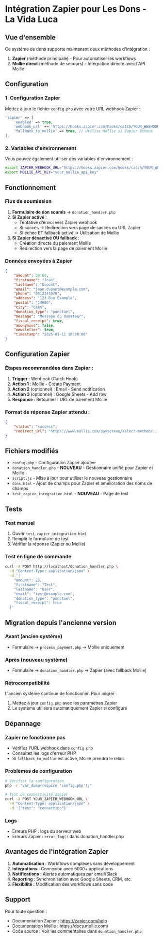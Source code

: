 # Intégration Zapier pour Les Dons - La Vida Luca

## Vue d'ensemble

Ce système de dons supporte maintenant deux méthodes d'intégration :
1. **Zapier** (méthode principale) - Pour automatiser les workflows
2. **Mollie direct** (méthode de secours) - Intégration directe avec l'API Mollie

## Configuration

### 1. Configuration Zapier

Mettez à jour le fichier `config.php` avec votre URL webhook Zapier :

```php
'zapier' => [
    'enabled' => true,
    'webhook_url' => 'https://hooks.zapier.com/hooks/catch/YOUR_WEBHOOK_URL/',
    'fallback_to_mollie' => true, // Utilise Mollie si Zapier échoue
],
```

### 2. Variables d'environnement

Vous pouvez également utiliser des variables d'environnement :

```bash
export ZAPIER_WEBHOOK_URL="https://hooks.zapier.com/hooks/catch/YOUR_WEBHOOK_URL/"
export MOLLIE_API_KEY="your_mollie_api_key"
```

## Fonctionnement

### Flux de soumission

1. **Formulaire de don soumis** → `donation_handler.php`
2. **Si Zapier activé** :
   - Tentative d'envoi vers Zapier webhook
   - Si succès → Redirection vers page de succès ou URL Zapier
   - Si échec ET fallback activé → Utilisation de Mollie
3. **Si Zapier désactivé OU fallback** :
   - Création directe du paiement Mollie
   - Redirection vers la page de paiement Mollie

### Données envoyées à Zapier

```json
{
    "amount": 50.00,
    "firstname": "Jean",
    "lastname": "Dupont",
    "email": "jean.dupont@example.com",
    "phone": "0612345678",
    "address": "123 Rue Example",
    "postal": "14000",
    "city": "Caen",
    "donation_type": "ponctuel",
    "message": "Message du donateur",
    "fiscal_receipt": true,
    "anonymous": false,
    "newsletter": true,
    "timestamp": "2025-01-11 10:30:00"
}
```

## Configuration Zapier

### Étapes recommandées dans Zapier :

1. **Trigger** : Webhook (Catch Hook)
2. **Action 1** : Mollie - Create Payment
3. **Action 2** (optionnel) : Email - Send notification
4. **Action 3** (optionnel) : Google Sheets - Add row
5. **Response** : Retourner l'URL de paiement Mollie

### Format de réponse Zapier attendu :

```json
{
    "status": "success",
    "redirect_url": "https://www.mollie.com/payscreen/select-method/..."
}
```

## Fichiers modifiés

- `config.php` - Configuration Zapier ajoutée
- `donation_handler.php` - **NOUVEAU** - Gestionnaire unifié pour Zapier et Mollie
- `script.js` - Mise à jour pour utiliser le nouveau gestionnaire
- `dons.html` - Ajout de champs pour Zapier et amélioration des noms de champs
- `test_zapier_integration.html` - **NOUVEAU** - Page de test

## Tests

### Test manuel
1. Ouvrir `test_zapier_integration.html`
2. Remplir le formulaire de test
3. Vérifier la réponse (Zapier ou Mollie)

### Test en ligne de commande
```bash
curl -X POST http://localhost/donation_handler.php \
  -H "Content-Type: application/json" \
  -d '{
    "amount": 25,
    "firstname": "Test",
    "lastname": "User",
    "email": "test@example.com",
    "donation_type": "ponctuel",
    "fiscal_receipt": true
  }'
```

## Migration depuis l'ancienne version

### Avant (ancien système)
- Formulaire → `process_payment.php` → Mollie uniquement

### Après (nouveau système)
- Formulaire → `donation_handler.php` → Zapier (avec fallback Mollie)

### Rétrocompatibilité
L'ancien système continue de fonctionner. Pour migrer :
1. Mettez à jour `config.php` avec les paramètres Zapier
2. Le système utilisera automatiquement Zapier si configuré

## Dépannage

### Zapier ne fonctionne pas
- Vérifiez l'URL webhook dans `config.php`
- Consultez les logs d'erreur PHP
- Si `fallback_to_mollie` est activé, Mollie prendra le relais

### Problèmes de configuration
```bash
# Vérifier la configuration
php -r "var_dump(require 'config.php');"

# Test de connectivité Zapier
curl -X POST YOUR_ZAPIER_WEBHOOK_URL \
  -H "Content-Type: application/json" \
  -d '{"test": "connection"}'
```

### Logs
- Erreurs PHP : logs du serveur web
- Erreurs Zapier : `error_log()` dans donation_handler.php

## Avantages de l'intégration Zapier

1. **Automatisation** : Workflows complexes sans développement
2. **Intégrations** : Connexion avec 5000+ applications
3. **Notifications** : Alertes automatiques par email/Slack
4. **Reporting** : Synchronisation avec Google Sheets, CRM, etc.
5. **Flexibilité** : Modification des workflows sans code

## Support

Pour toute question :
- Documentation Zapier : https://zapier.com/help
- Documentation Mollie : https://docs.mollie.com/
- Code source : Voir les commentaires dans `donation_handler.php`